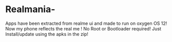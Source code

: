 # Realmania-
Apps have been extracted from realme ui and made to run on oxygen OS 12!
Now my phone reflects the real me !
No Root or Bootloader required!
Just Install/update using the apks in the zip!
